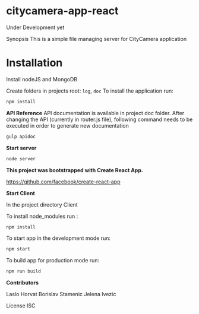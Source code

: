 # citycamera-app-react

Under Development yet

Synopsis
This is a simple file managing server for CityCamera application

# Installation
Install nodeJS and MongoDB

Create folders in projects root: `log`, `doc`
To install the application run:
```sh
npm install
```
**API Reference**
API documentation is available in project doc folder. After changing the API (currently in router.js file), following command needs to be executed in order to generate new documentation
```sh
gulp apidoc
```
**Start server**
```sh
node server
```
**This project was bootstrapped with Create React App.**

https://github.com/facebook/create-react-app

**Start Client**

In the project directory Client

To install node_modules run :

```sh
npm install
```
To start app in the development mode run:
```sh
npm start
```

To build app for production mode run:
```sh
npm run build
```
**Contributors**

Laslo Horvat Borislav Stamenic Jelena Ivezic

License
ISC
